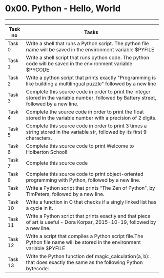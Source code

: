 # 0x00. Python - Hello, World
---
|Task no|Tasks	|
|-------|-------|
|Task 0 |Write a shell that runs a Python script. The python file name will be saved in the environment variable $PYFILE|
|Task 1 |Write a shell script that runs python code. The python code will be saved in the environment variable $PYCODE|
|Task 2 |Write a python script that prints exactly "Programming is like building a multilingual puzzle" followed by a new line|
|Task 3 |Complete this source code in order to print the integer stored in the variable number, followed by Battery street, followed by a new line.|
|Task 4 |Complete the source code in order to print the float stored in the variable number with a precision of 2 digits.|
|Task 5 |Complete this source code in order to print 3 times a string stored in the variable str, followed by its first 9 characters.|
|Task 6 |Complete this source code to print Welcome to Holberton School!|
|Task 7 |Complete this source code|
|Task 8 |Complete this source code to print object-oriented programming with Python, followed by a new line.|
|Task 9 |Write a Python script that prints “The Zen of Python”, by TimPeters, followed by a new line.|
|Task 10| Write a function in C that checks if a singly linked list has a cycle in it.|
|Task 11| Write a Python script that prints exactly and that piece of art is useful - Dora Korpar, 2015-10-19, followed by a new line.|
|Task 12|Write a script that compiles a Python script file.The Python file name will be stored in the environment variable $PYFILE|
|Task 13|Write the Python function def magic_calculation(a, b): that does exactly the same as the following Python bytecode:|

